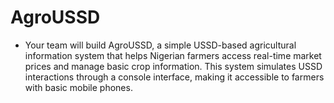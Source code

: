 # AgroUSSD
- Your team will build AgroUSSD, a simple USSD-based agricultural information system that helps Nigerian farmers access real-time market prices and manage basic crop information. This system simulates USSD interactions through a console interface, making it accessible to farmers with basic mobile phones.
